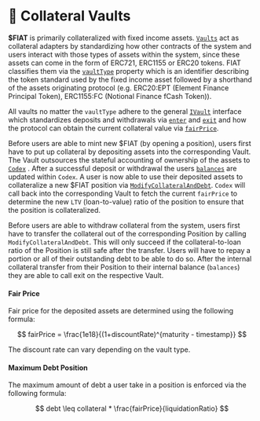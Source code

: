# 🏺 Collateral Vaults

**$FIAT** is primarily collateralized with fixed income assets. [`Vaults`](https://www.github.com/fiatdao/vaults) act as collateral adapters by standardizing how other contracts of the system and users interact with those types of assets within the system, since these assets can come in the form of ERC721, ERC1155 or ERC20 tokens. FIAT classifies them via the [`vaultType`](https://github.com/fiatdao/fiat/blob/main/src/interfaces/IVault.sol#L20) property which is an identifier describing the token standard used by the fixed income asset followed by a shorthand of the assets originating protocol (e.g. ERC20:EPT (Element Finance Principal Token), ERC1155:FC (Notional Finance fCash Token)).

All vaults no matter the `vaultType` adhere to the general [`IVault`](https://github.com/fiatdao/fiat/blob/main/src/interfaces/IVault.sol) interface which standardizes deposits and withdrawals via [`enter`](https://github.com/fiatdao/fiat/blob/main/src/interfaces/IVault.sol#L36) and [`exit`](https://github.com/fiatdao/fiat/blob/main/src/interfaces/IVault.sol#L42) and how the protocol can obtain the current collateral value via [`fairPrice`](https://github.com/fiatdao/fiat/blob/main/src/interfaces/IVault.sol#L30).

Before users are able to mint new $FIAT (by opening a position), users first have to put up collateral by depositing assets into the corresponding Vault. The Vault outsources the stateful accounting of ownership of the assets to [`Codex`](https://github.com/fiatdao/fiat/blob/main/src/Codex.sol) . After a successful deposit or withdrawal the users [`balances`](https://github.com/fiatdao/fiat/blob/main/src/Codex.sol#L73) are updated within `Codex`. A user is now able to use their deposited assets to collateralize a new $FIAT position via [`ModifyCollateralAndDebt`](fiat/position-management.md#adjusting-a-positions-collateral-to-debt-ratio). `Codex` will call back into the corresponding Vault to fetch the current `fairPrice` to determine the new `LTV` (loan-to-value) ratio of the position to ensure that the position is collateralized.

Before users are able to withdraw collateral from the system, users first have to transfer the collateral out of the corresponding Position by calling `ModifyCollateralAndDebt`. This will only succeed if the collateral-to-loan ratio of the Position is still safe after the transfer. Users will have to repay a portion or all of their outstanding debt to be able to do so. After the internal collateral transfer from their Position to their internal balance (`balances`) they are able to call exit on the respective Vault.

#### Fair Price

Fair price for the deposited assets are determined using the following formula:

$$
fairPrice = \frac{1e18}{(1+discountRate)^{maturity - timestamp}}
$$

The discount rate can vary depending on the vault type.

#### Maximum Debt Position

The maximum amount of debt a user take in a position is enforced via the following formula:

$$
debt \leq collateral * \frac{fairPrice}{liquidationRatio}
$$
